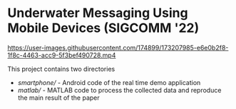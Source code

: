 # Underwater Messaging Using Mobile Devices (SIGCOMM '22)

https://user-images.githubusercontent.com/174899/173207985-e6e0b2f8-1f8c-4463-acc9-5f3bef490728.mp4

This project contains two directories
- *smartphone/* - Android code of the real time demo application
- *matlab/* - MATLAB code to process the collected data and reproduce the main result of the paper
